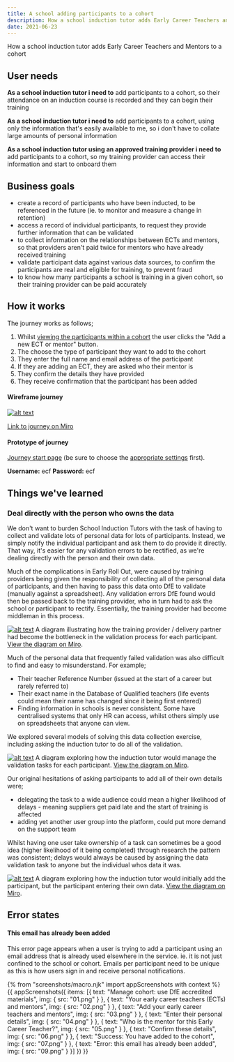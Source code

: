```yaml
---
title: A school adding participants to a cohort
description: How a school induction tutor adds Early Career Teachers and Mentors to a cohort
date: 2021-06-23
---
```


How a school induction tutor adds Early Career Teachers and Mentors to a cohort



## User needs

**As a school induction tutor i need to**
add participants to a cohort, so their attendance on an induction course is recorded and they can begin their training

**As a school induction tutor i need to**
add participants to a cohort, using only the information that's easily available to me, so i don't have to collate large amounts of personal information

**As a school induction tutor using an approved training provider i need to**
add participants to a cohort, so my training provider can access their information and start to onboard them


## Business goals
* create a record of participants who have been inducted, to be referenced in the future (ie. to monitor and measure a change in retention)
* access a record of individual participants, to request they provide further information that can be validated
* to collect information on the relationships between ECTs and mentors, so that providers aren't paid twice for mentors who have already received training
* validate participant data against various data sources, to confirm the participants are real and eligible for training, to prevent fraud
* to know how many participants a school is training in a given cohort, so their training provider can be paid accurately


## How it works
The journey works as follows;
1. Whilst [viewing the participants within a cohort](/school-managing-viewing-participants-in-cohort/) the user clicks the "Add a new ECT or mentor" button.
2. The choose the type of participant they want to add to the cohort
3. They enter the full name and email address of the participant
4. If they are adding an ECT, they are asked who their mentor is
5. They confirm the details they have provided
6. They receive confirmation that the participant has been added


#### Wireframe journey
[![alt text](/manage-training/school-adding-participants-to-a-cohort/wire-flows.jpg)](/manage-training/school-adding-participants-to-a-cohort/wire-flows.jpg)

[Link to journey on Miro](https://miro.com/app/board/o9J_ldVNkCY=/?moveToWidget=3074457356227023262&cot=14)

#### Prototype of journey
[Journey start page](https://dfe-ecf-register-partner.herokuapp.com/school-signed-in/school-add-participants-to-cohort/choose-participant-type) (be sure to choose the [appropriate settings](https://dfe-ecf-register-partner.herokuapp.com/start-testing) first).

**Username:** ecf
**Password:** ecf



## Things we've learned
### Deal directly with the person who owns the data
We don't want to burden School Induction Tutors with the task of having to collect and validate lots of personal data for lots of participants. Instead, we simply notify the individual participant and ask them to do provide it directly. That way, it's easier for any validation errors to be rectified, as we're dealing directly with the person and their own data.

Much of the complications in Early Roll Out, were caused by training providers being given the responsibility of collecting all of the personal data of participants, and then having to pass this data onto DfE to validate (manually against a spreadsheet). Any validation errors DfE found would then be passed back to the training provider, who in turn had to ask the school or participant to rectify. Essentially, the training provider had become middleman in this process.

[![alt text](/manage-training/school-adding-participants-to-a-cohort/ero-onboarding-flow.jpg)](/manage-training/school-adding-participants-to-a-cohort/ero-onboarding-flow.jpg) A diagram illustrating how the training provider / delivery partner had become the bottleneck in the validation process for each participant. [View the diagram on Miro](https://miro.com/app/board/o9J_lIKQEEs=/?moveToWidget=3074457357844582750&cot=14).



Much of the personal data that frequently failed validation was also difficult to find and easy to misunderstand. For example;

* Their teacher Reference Number (issued at the start of a career but rarely referred to)
* Their exact name in the Database of Qualified teachers (life events could mean their name has changed since it being first entered)
* Finding information in schools is never consistent. Some have centralised systems that only HR can access, whilst others simply use on spreadsheets that anyone can view.

We explored several models of solving this data collection exercise, including asking the induction tutor to do all of the validation.

[![alt text](/manage-training/school-adding-participants-to-a-cohort/it-onboarding-flow.jpg)](/manage-training/school-adding-participants-to-a-cohort/it-onboarding-flow.jpg) A diagram exploring how the induction tutor would manage the validation tasks for each participant. [View the diagram on Miro](https://miro.com/app/board/o9J_lIKQEEs=/?moveToWidget=3074457357846001650&cot=14).


Our original hesitations of asking participants to add all of their own details were;

* delegating the task to a wide audience could mean a higher likelihood of delays - meaning suppliers get paid late and the start of training is affected
* adding yet another user group into the platform, could put more demand on the support team

Whilst having one user take ownership of a task can sometimes be a good idea (higher likelihood of it being completed) through research the pattern was consistent; delays would always be caused by assigning the data validation task to anyone but the individual whos data it was.

[![alt text](/manage-training/school-adding-participants-to-a-cohort/ptp-onboarding-flow.jpg)](/manage-training/school-adding-participants-to-a-cohort/ptp-onboarding-flow.jpg) A diagram exploring how the induction tutor would initially add the participant, but the participant entering their own data. [View the diagram on Miro](https://miro.com/app/board/o9J_lIKQEEs=/?moveToWidget=3074457357905455285&cot=14).


## Error states
#### This email has already been added
This error page appears when a user is trying to add a participant using an email address that is already used elsewhere in the service. ie. it is not just confined to the school or cohort. Emails per participant need to be unique as this is how users sign in and receive personal notifications.  


{% from "screenshots/macro.njk" import appScreenshots with context %}
{{ appScreenshots({
  items: [{
      text: "Manage cohort: use DfE accredited materials",
      img: { src: "01.png" }
    }, {
      text: "Your early career teachers (ECTs) and mentors",
      img: { src: "02.png" }
    }, {
      text: "Add your early career teachers and mentors",
      img: { src: "03.png" }
    }, {
      text: "Enter their personal details",
      img: { src: "04.png" }
    }, {
      text: "Who is the mentor for this Early Career Teacher?",
      img: { src: "05.png" }
    }, {
      text: "Confirm these details",
      img: { src: "06.png" }
    }, {
      text: "Success: You have added <full name> to the cohort",
      img: { src: "07.png" }
    }, {
      text: "Error: this email has already been added",
      img: { src: "09.png" }
    }]
}) }}
